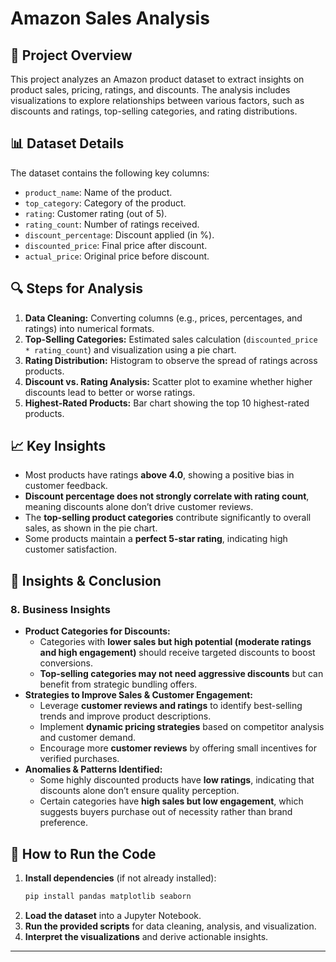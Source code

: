 # Amazon Sales Analysis

## 📌 Project Overview
This project analyzes an Amazon product dataset to extract insights on product sales, pricing, ratings, and discounts. The analysis includes visualizations to explore relationships between various factors, such as discounts and ratings, top-selling categories, and rating distributions.

## 📊 Dataset Details
The dataset contains the following key columns:
- `product_name`: Name of the product.
- `top_category`: Category of the product.
- `rating`: Customer rating (out of 5).
- `rating_count`: Number of ratings received.
- `discount_percentage`: Discount applied (in %).
- `discounted_price`: Final price after discount.
- `actual_price`: Original price before discount.

## 🔍 Steps for Analysis
1. **Data Cleaning:** Converting columns (e.g., prices, percentages, and ratings) into numerical formats.
2. **Top-Selling Categories:** Estimated sales calculation (`discounted_price * rating_count`) and visualization using a pie chart.
3. **Rating Distribution:** Histogram to observe the spread of ratings across products.
4. **Discount vs. Rating Analysis:** Scatter plot to examine whether higher discounts lead to better or worse ratings.
5. **Highest-Rated Products:** Bar chart showing the top 10 highest-rated products.

## 📈 Key Insights
- Most products have ratings **above 4.0**, showing a positive bias in customer feedback.
- **Discount percentage does not strongly correlate with rating count**, meaning discounts alone don’t drive customer reviews.
- The **top-selling product categories** contribute significantly to overall sales, as shown in the pie chart.
- Some products maintain a **perfect 5-star rating**, indicating high customer satisfaction.

## 📌 Insights & Conclusion
### 8. Business Insights
- **Product Categories for Discounts:**
  - Categories with **lower sales but high potential (moderate ratings and high engagement)** should receive targeted discounts to boost conversions.
  - **Top-selling categories may not need aggressive discounts** but can benefit from strategic bundling offers.
- **Strategies to Improve Sales & Customer Engagement:**
  - Leverage **customer reviews and ratings** to identify best-selling trends and improve product descriptions.
  - Implement **dynamic pricing strategies** based on competitor analysis and customer demand.
  - Encourage more **customer reviews** by offering small incentives for verified purchases.
- **Anomalies & Patterns Identified:**
  - Some highly discounted products have **low ratings**, indicating that discounts alone don’t ensure quality perception.
  - Certain categories have **high sales but low engagement**, which suggests buyers purchase out of necessity rather than brand preference.

## 🚀 How to Run the Code
1. **Install dependencies** (if not already installed):
   ```bash
   pip install pandas matplotlib seaborn
   ```
2. **Load the dataset** into a Jupyter Notebook.
3. **Run the provided scripts** for data cleaning, analysis, and visualization.
4. **Interpret the visualizations** and derive actionable insights.



---
